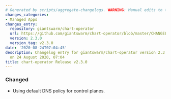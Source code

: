 ```yaml
---
# Generated by scripts/aggregate-changelogs. WARNING: Manual edits to this files will be overwritten.
changes_categories:
- Managed Apps
changes_entry:
  repository: giantswarm/chart-operator
  url: https://github.com/giantswarm/chart-operator/blob/master/CHANGELOG.md#230---2020-08-24
  version: 2.3.0
  version_tag: v2.3.0
date: '2020-08-24T07:04:45'
description: Changelog entry for giantswarm/chart-operator version 2.3.0, published
  on 24 August 2020, 07:04
title: chart-operator Release v2.3.0
---
```


### Changed
- Using default DNS policy for control planes.
